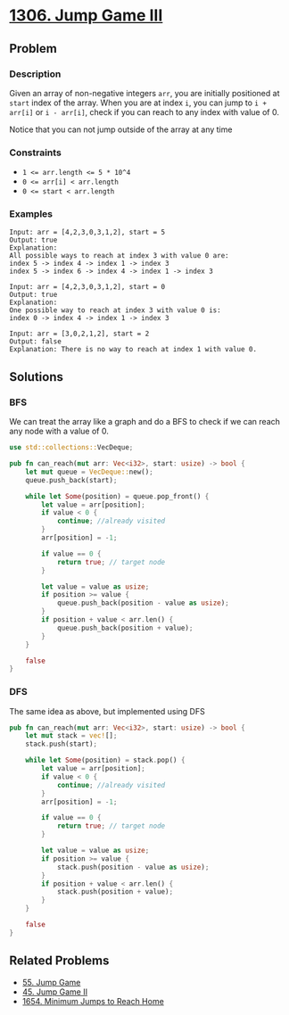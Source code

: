 # [1306. Jump Game III](https://leetcode.com/problems/jump-game-iii/)

## Problem

### Description

Given an array of non-negative integers `arr`, you are initially positioned
at `start` index of the array. When you are at index `i`, you can jump
to `i + arr[i]` or `i - arr[i]`, check if you can reach to any index with value
of 0.

Notice that you can not jump outside of the array at any time

### Constraints

* `1 <= arr.length <= 5 * 10^4`
* `0 <= arr[i] < arr.length`
* `0 <= start < arr.length`

### Examples

```text
Input: arr = [4,2,3,0,3,1,2], start = 5
Output: true
Explanation: 
All possible ways to reach at index 3 with value 0 are: 
index 5 -> index 4 -> index 1 -> index 3 
index 5 -> index 6 -> index 4 -> index 1 -> index 3 
```

```text
Input: arr = [4,2,3,0,3,1,2], start = 0
Output: true 
Explanation: 
One possible way to reach at index 3 with value 0 is: 
index 0 -> index 4 -> index 1 -> index 3
```

```text
Input: arr = [3,0,2,1,2], start = 2
Output: false
Explanation: There is no way to reach at index 1 with value 0.
```

## Solutions

### BFS

We can treat the array like a graph and do a BFS to check if we can reach any
node with a value of 0.

```rust
use std::collections::VecDeque;

pub fn can_reach(mut arr: Vec<i32>, start: usize) -> bool {
    let mut queue = VecDeque::new();
    queue.push_back(start);

    while let Some(position) = queue.pop_front() {
        let value = arr[position];
        if value < 0 {
            continue; //already visited
        }
        arr[position] = -1;

        if value == 0 {
            return true; // target node
        }

        let value = value as usize;
        if position >= value {
            queue.push_back(position - value as usize);
        }
        if position + value < arr.len() {
            queue.push_back(position + value);
        }
    }

    false
}
```

### DFS

The same idea as above, but implemented using DFS

```rust
pub fn can_reach(mut arr: Vec<i32>, start: usize) -> bool {
    let mut stack = vec![];
    stack.push(start);

    while let Some(position) = stack.pop() {
        let value = arr[position];
        if value < 0 {
            continue; //already visited
        }
        arr[position] = -1;

        if value == 0 {
            return true; // target node
        }

        let value = value as usize;
        if position >= value {
            stack.push(position - value as usize);
        }
        if position + value < arr.len() {
            stack.push(position + value);
        }
    }

    false
}
```

## Related Problems

* [55. Jump Game](/leetcode/000%20-%20099/55%20-%20Jump%20Game.md)
* [45. Jump Game II](/leetcode/000%20-%20099/45%20-%20Jump%20Game%20II.md)
* [1654. Minimum Jumps to Reach Home](/leetcode/1600%20-%201699/1654%20-%20Minimum%20Jumps%20to%20Reach%20Home.md)